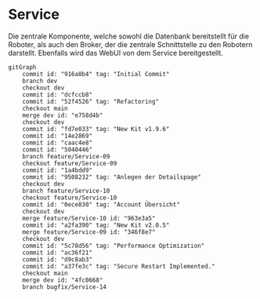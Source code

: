 # Service

Die zentrale Komponente, welche sowohl die Datenbank bereitstellt für die Roboter, als auch den Broker,
der die zentrale Schnittstelle zu den Robotern darstellt. Ebenfalls wird das WebUI von dem Service bereitgestellt.


````mermaid
gitGraph
    commit id: "916a8b4" tag: "Initial Commit"
    branch dev
    checkout dev
    commit id: "dcfccb8"
    commit id: "52f4526" tag: "Refactoring"
    checkout main
    merge dev id: "e758d4b"
    checkout dev
    commit id: "fd7e033" tag: "New Kit v1.9.6"
    commit id: "14e2869"
    commit id: "caac4e8"
    commit id: "5040446"
    branch feature/Service-09
    checkout feature/Service-09
    commit id: "1a4bdd9"
    commit id: "9508232" tag: "Anlegen der Detailspage"
    checkout dev
    branch feature/Service-10
    checkout feature/Service-10
    commit id: "0ece830" tag: "Account Übersicht"
    checkout dev
    merge feature/Service-10 id: "963e3a5"
    commit id: "a2fa390" tag: "New Kit v2.0.5"
    merge feature/Service-09 id: "346f8e7"
    checkout dev
    commit id: "5c78d56" tag: "Performance Optimization"
    commit id: "ac36f21"
    commit id: "d9c8ab3"
    commit id: "a37fe3c" tag: "Secure Restart Implemented."
    checkout main
    merge dev id: "4fc0668"
    branch bugfix/Service-14

````



